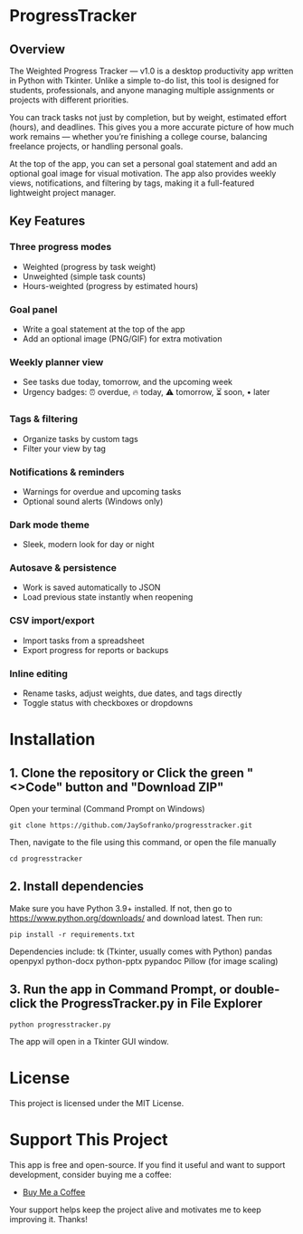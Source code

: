 # ProgressTracker

## Overview

The Weighted Progress Tracker — v1.0 is a desktop productivity app written in Python with Tkinter. Unlike a simple to-do list, this tool is designed for students, professionals, and anyone managing multiple assignments or projects with different priorities.

You can track tasks not just by completion, but by weight, estimated effort (hours), and deadlines. This gives you a more accurate picture of how much work remains — whether you’re finishing a college course, balancing freelance projects, or handling personal goals.

At the top of the app, you can set a personal goal statement and add an optional goal image for visual motivation. The app also provides weekly views, notifications, and filtering by tags, making it a full-featured lightweight project manager.

## Key Features

### Three progress modes
  - Weighted (progress by task weight)
  - Unweighted (simple task counts)
  - Hours-weighted (progress by estimated hours)
  
### Goal panel
  - Write a goal statement at the top of the app
  - Add an optional image (PNG/GIF) for extra motivation

### Weekly planner view
  - See tasks due today, tomorrow, and the upcoming week
  - Urgency badges: ⏰ overdue, 🔥 today, ⚠ tomorrow, ⏳ soon, • later

### Tags & filtering
  - Organize tasks by custom tags
  - Filter your view by tag

### Notifications & reminders
  - Warnings for overdue and upcoming tasks
  - Optional sound alerts (Windows only)

### Dark mode theme
  - Sleek, modern look for day or night

### Autosave & persistence
  - Work is saved automatically to JSON
  - Load previous state instantly when reopening

### CSV import/export
  - Import tasks from a spreadsheet
  - Export progress for reports or backups

### Inline editing
  - Rename tasks, adjust weights, due dates, and tags directly
  - Toggle status with checkboxes or dropdowns

# Installation
## 1. Clone the repository or Click the green "<>Code" button and "Download ZIP"
Open your terminal (Command Prompt on Windows)
```
git clone https://github.com/JaySofranko/progresstracker.git
```
Then, navigate to the file using this command, or open the file manually
```
cd progresstracker
```

## 2. Install dependencies
Make sure you have Python 3.9+ installed. If not, then go to https://www.python.org/downloads/ and download latest. Then run:
```
pip install -r requirements.txt
```
Dependencies include:
tk (Tkinter, usually comes with Python)
pandas
openpyxl
python-docx
python-pptx
pypandoc
Pillow (for image scaling)

## 3. Run the app in Command Prompt, or double-click the ProgressTracker.py in File Explorer
```
python progresstracker.py
```
The app will open in a Tkinter GUI window.

# License
This project is licensed under the MIT License.

# Support This Project

This app is free and open-source. If you find it useful and want to support development, consider buying me a coffee:

- [Buy Me a Coffee](https://buymeacoffee.com/jaysofranko)

Your support helps keep the project alive and motivates me to keep improving it. Thanks!
